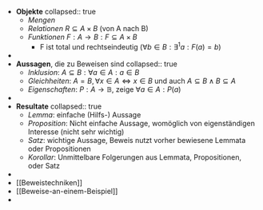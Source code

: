 - **Objekte**
  collapsed:: true
	- *Mengen*
	- *Relationen* $R\subseteq A\times B$ (von A nach B)
	- *Funktionen* $F:A\rightarrow B:F\subseteq A\times B$
		- F ist total und rechtseindeutig ($\forall b\in B:\exists^1a:F\left(a\right)=b$)
-
- **Aussagen**, die zu Beweisen sind
  collapsed:: true
	- *Inklusion*: $A\subseteq B:\forall a\in A:a\in B$
	- *Gleichheiten*: $A=B,\forall x\in A\Leftrightarrow x\in B$ und auch $A\subseteq B\land B\subseteq A$
	- *Eigenschaften*: $P:A\rightarrow\mathbb{B}$, zeige $\forall a\in A:P\left(a\right)$
-
- **Resultate**
  collapsed:: true
	- *Lemma*: einfache (Hilfs-) Aussage
	- *Proposition*: Nicht einfache Aussage, womöglich von eigenständigen Interesse (nicht sehr wichtig)
	- *Satz*: wichtige Aussage, Beweis nutzt vorher bewiesene Lemmata oder Propositionen
	- *Korollar*: Unmittelbare Folgerungen aus Lemmata, Propositionen, oder Satz
-
- [[Beweistechniken]]
- [[Beweise-an-einem-Beispiel]]
-